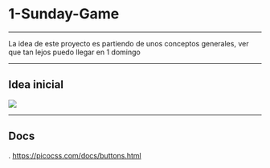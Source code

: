 # 1-Sunday-Game

---

La idea de este proyecto es partiendo de unos conceptos generales, ver que tan lejos puedo llegar en 1 domingo

---

## Idea inicial

![](</Untitled%20(1).png>)

---

## Docs

. https://picocss.com/docs/buttons.html
